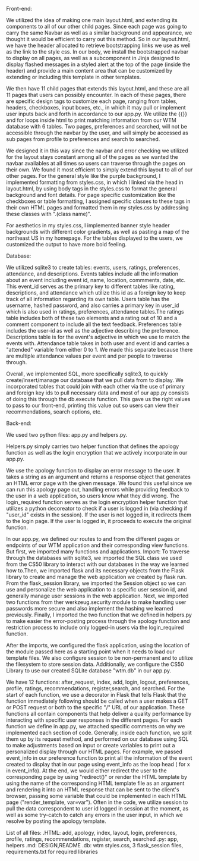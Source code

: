 Front-end:

We utilized the idea of making one main layout.html, and extending its components to all of our other
child pages. Since each page was going to carry the same Navbar as well as a similar background and appearance,
we thought it would be efficient to carry out this method. So in our layout.html, we have the header allocated to
retrieve bootstrapping links we use as well as the link to the style css. In our body, we install the bootstrapped
navbar to display on all pages, as well as a subcomponent in Jinja designed to display flashed messages in a styled alert at the top of the page (inside the header) and provide a main content area that can be customized by extending or including this template in other templates.

We then have 11 child pages that extends this layout.html, and these are all 11 pages that users can possibly encounter. In each of these pages, there are specific design tags to customize each page, ranging from tables, headers, checkboxes, input boxes, etc., in which it may pull or implement user inputs back and forth in accordance to our app.py. We utilize the {{}} and
for loops inside html to print matching information from our WTM database with 6 tables. Two pages, preferences and searched, will not be accessible through the navbar by the user, and will simply be accessed as sub pages from profile to preferences and search to searched.

We designed it in this way since the navbar and error checking we utilized for the layout stays constant among all of the pages as we wanted the navbar availables at all times so users can traverse through the pages on their own. We found it most efficient to simply extend this layout to all of our other pages. For the general style like the purple background, I implemented formatting from styles.css, in which I linked via the head in layout.html, by using body tags in the styles.css to format the general background and font details. For page specific customization like the checkboxes or table formatting, I assigned specific classes to these tags in their own HTML pages and formatted them in my styles.css by addressing these classes with ".(class name)".

For aesthetics in my styles.css, I implemented banner style header backgrounds with different color gradients, as well as pasting a map of the northeast US in my homepage. For the tables displayed to the users, we customized the output to have more bold feeling.

Database:

We utilized sqlite3 to create tables: events, users, ratings, preferences, attendance, and descriptions. Events tables include all the information about an event including event id, name, location, commments, date, etc. This event_id serves as the primary key to different tables like rating, descriptions, and attendance which utilize this id as a foreign key to keep track of all information regarding its own table. Users table has the username, hashed password, and also carries a primary key in user_id which is also used in ratings, preferences, attendance tables.The ratings table includes both of these two elements and a rating out of 10 and a comment component to include all the text feedback. Preferences table includes the user-id as well as the adjective describing the preference. Descriptions table is for the event's adjective in which we use to match the events with. Attendance table takes in both user and event id and carries a "attended" variable from either 0 to 1. We made this separate because there are multiple attendance values per event and per people to traverse through.

Overall, we implemented SQL, more specifically sqlite3, to quickly create/insert/manage our database that we pull data from to display. We incorporated tables that could join with each other via the use of primary and foreign key ids to pull necessary data and most of our app.py consists of doing this through the db.execute function. This gave us the right values to pass to our front-end, printing this value out so users can view their recommendations, search options, etc.

Back-end:

We used two python files: app.py and helpers.py.

Helpers.py simply carries two helper function that defines the apology function as well as the login encryption that we actively incorporate in our app.py.

We use the apology function to display an error message to the user. It takes a string as an argument and returns a response object that generates an HTML error page with the given message. We found this useful since we can run this apology page out, handling errors while providing feedback to the user in a web application, so users know what they did wrong.
The login_required function serves as the login encryption helper function that utilizes a python decoreator to check if a user is logged in (via checking if "user_id" exists in the session). If the user is not logged in, it redirects them to the login page. If the user is logged in, it proceeds to execute the original function.


In our app.py, we defined our routes to and from the different pages or endpoints of our WTM application and their corresponding view functions. But first, we imported many functions and applications.
Import: To traverse through the databases with sqlite3, we imported the SQL class we used from the CS50 library to interact with our databases in the way we learned how to.Then, we imported flask and its necessary objects from the Flask library to create and manage the web application we created by flask run. From the flask_session library, we imported the Session object so we can use and personalize the web application to a specific user session id, and generally manage user sessions in the web application. Next, we imported two functions from ther werkzeug.security module to make handling user passwords more secure and also implement the hashing we learned previously. Finally, I imported the two function that we defined in helpers.py to make easier the error-posting process through the apology function and restriction process to include only logged-in users via the login_required function.

After the imports, we configured the flask application, using the location of the module passed here as a starting point when it needs to load our template files. We also configure session to be non-permanent and to utilize the filesystem to store session data. Additionally, we configure the CS50 Library to use our created SQLite database "wtm.db" in our app.py.

We have 12 functions: after_request, index, add, login, logout, preferences, profile, ratings, recommendations, register,search, and searched. For the start of each function, we use a decorator in Flask that tells Flask that the function immediately following should be called when a user makes a GET or POST request or both to the specific "/" URL of our application. These functions all contain components that help deliver a quality performance by interacting with specific user responses in the different pages. For each function we define in app.py, we attached specific comments on why we implemented each section of code. Generally, inside each function, we split them  up by its request method, and performed on our database using SQL to make adjustments based on input or create variables to print out a personalized display through our HTML pages. For example, we passed event_info in our preference function to print all the information of the event created to display that in our page using event_info as the loop head ( for x in event_info). At the end, we would either redirect the user to the corresponding page by using "redirect()" or render the HTML template by using the name of the corresponding HTML template file as an argument and rendering it into an HTML response that can be sent to the client's browser, passing some variable that could be implemented in each HTML page ("render_template, var=var"). Often in the code, we utilize session to pull the data correspondent to user id logged in session at the moment, as well as some try-catch to catch any errors in the user input, in which we resolve by posting the apology template.

List of all files:
.HTML: add, apology, index, layout, login, preferences, profile, ratings, recommendations, register, search, searched
.py: app, helpers
.md: DESIGN,README
.db: wtm
styles.css, 3 flask_session files, requirements.txt for required libraries

